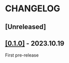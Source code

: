 # CHANGELOG

## [Unreleased]

## [[0.1.0]](https://github.com/ThatsEmbarrassing/strcursor/releases/tag/0.1.0) - 2023.10.19

First pre-release
